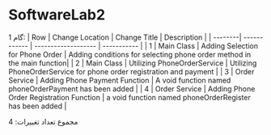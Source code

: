 # SoftwareLab2

گام 1:
| Row  | Change Location | Change Title | Description |
| --------| ------------ | ------------------- | ----------- |
| 1  | Main Class  | 	Adding Selection for Phone Order | Adding conditions for selecting phone order method in the main function|
| 2  | Main Class  | 	Utilizing PhoneOrderService | Utilizing PhoneOrderService for phone order registration and payment |
| 3  | Order Service  | Adding Phone Payment Function | A void function named phoneOrderPayment has been added |
| 4  | Order Service  | Adding Phone Order Registration Function | a void function named phoneOrderRegister has been added |

مجموع تعداد تغییرات: 4
